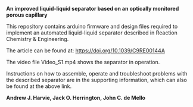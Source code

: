 **An improved liquid-liquid separator based on an optically monitored porous capillary**

This repository contains arduino firmware and design files required to implement an automated liquid-liquid separator described in Reaction Chemistry & Engineering. 

The article can be found at: https://doi.org/10.1039/C9RE00144A

The video file Video_S1.mp4 shows the separator in operation.

Instructions on how to assemble, operate and troubleshoot problems with the described separator are in the supporting information, which can also be found at the above link.

**Andrew J. Harvie, Jack O. Herrington, John C. de Mello**
